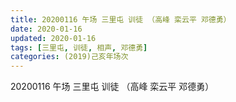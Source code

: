 ```yaml
---
title: 20200116 午场 三里屯 训徒 （高峰 栾云平 邓德勇）
date: 2020-01-16
updated: 2020-01-16
tags: [三里屯, 训徒, 相声, 邓德勇]
categories: (2019)己亥年场次
---
```

20200116 午场 三里屯 训徒 （高峰 栾云平 邓德勇）